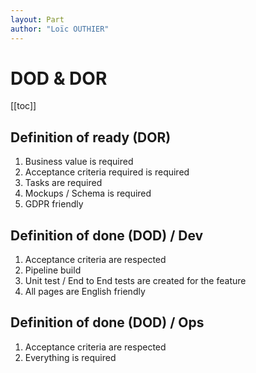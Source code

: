 ```yaml
---
layout: Part
author: "Loïc OUTHIER"
---
```


# DOD & DOR

[[toc]]

## Definition of ready (DOR)
1. Business value is required
2. Acceptance criteria required is required
3. Tasks are required
4. Mockups / Schema is required
5. GDPR friendly


## Definition of done (DOD) / Dev
1. Acceptance criteria are respected
2. Pipeline build
3. Unit test / End to End tests are created for the feature
4. All pages are English friendly

##  Definition of done (DOD) / Ops
1. Acceptance criteria are respected
2. Everything is required